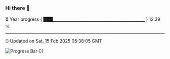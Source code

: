 ### Hi there 👋

⏳ Year progress { ███▁▁▁▁▁▁▁▁▁▁▁▁▁▁▁▁▁▁▁▁▁▁▁▁▁▁▁ } 12.39 %

---

⏰ Updated on Sat, 15 Feb 2025 05:38:05 GMT

![Progress Bar CI](https://github.com/IshwaranRudhara/GIT-ACTION/workflows/Progress%20Bar%20CI/badge.svg)
